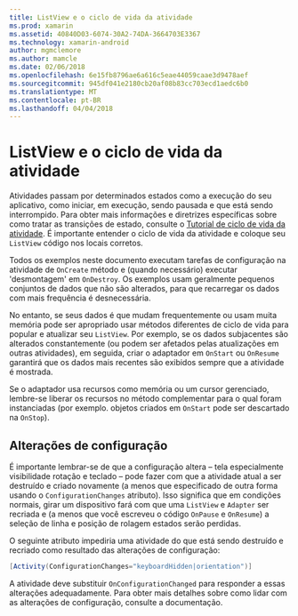 ```yaml
---
title: ListView e o ciclo de vida da atividade
ms.prod: xamarin
ms.assetid: 40840D03-6074-30A2-74DA-3664703E3367
ms.technology: xamarin-android
author: mgmclemore
ms.author: mamcle
ms.date: 02/06/2018
ms.openlocfilehash: 6e15fb8796ae6a616c5eae44059caae3d9478aef
ms.sourcegitcommit: 945df041e2180cb20af08b83cc703ecd1aedc6b0
ms.translationtype: MT
ms.contentlocale: pt-BR
ms.lasthandoff: 04/04/2018
---
```

# <a name="listview-and-the-activity-lifecycle"></a>ListView e o ciclo de vida da atividade

Atividades passam por determinados estados como a execução do seu aplicativo, como iniciar, em execução, sendo pausada e que está sendo interrompido. Para obter mais informações e diretrizes específicas sobre como tratar as transições de estado, consulte o [Tutorial de ciclo de vida da atividade](~/android/app-fundamentals/activity-lifecycle/index.md).
É importante entender o ciclo de vida da atividade e coloque seu `ListView` código nos locais corretos.

Todos os exemplos neste documento executam tarefas de configuração na atividade de `OnCreate` método e (quando necessário) executar 'desmontagem' em `OnDestroy`. Os exemplos usam geralmente pequenos conjuntos de dados que não são alterados, para que recarregar os dados com mais frequência é desnecessária.

No entanto, se seus dados é que mudam frequentemente ou usam muita memória pode ser apropriado usar métodos diferentes de ciclo de vida para popular e atualizar seu `ListView`. Por exemplo, se os dados subjacentes são alterados constantemente (ou podem ser afetados pelas atualizações em outras atividades), em seguida, criar o adaptador em `OnStart` ou `OnResume` garantirá que os dados mais recentes são exibidos sempre que a atividade é mostrada.

Se o adaptador usa recursos como memória ou um cursor gerenciado, lembre-se liberar os recursos no método complementar para o qual foram instanciadas (por exemplo. objetos criados em `OnStart` pode ser descartado na `OnStop`).


## <a name="configuration-changes"></a>Alterações de configuração

É importante lembrar-se de que a configuração altera &ndash; tela especialmente visibilidade rotação e teclado &ndash; pode fazer com que a atividade atual a ser destruído e criado novamente (a menos que especificado de outra forma usando o `ConfigurationChanges` atributo). Isso significa que em condições normais, girar um dispositivo fará com que uma `ListView` e `Adapter` ser recriada e (a menos que você escreveu o código `OnPause` e `OnResume`) a seleção de linha e posição de rolagem estados serão perdidas.

O seguinte atributo impediria uma atividade do que está sendo destruído e recriado como resultado das alterações de configuração:

```csharp
[Activity(ConfigurationChanges="keyboardHidden|orientation")]
```

A atividade deve substituir `OnConfigurationChanged` para responder a essas alterações adequadamente. Para obter mais detalhes sobre como lidar com as alterações de configuração, consulte a documentação.

